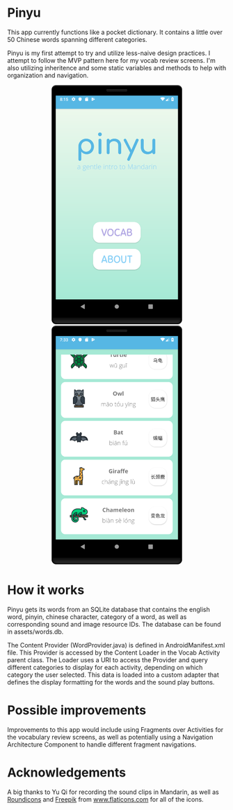 # Pinyu
This app currently functions like a pocket dictionary. It contains a little over 50 Chinese words spanning different categories.

Pinyu is my first attempt to try and utilize less-naive design practices. I attempt to follow the MVP pattern here
for my vocab review screens. I'm also utilizing inheritence and some static
variables and methods to help with organization and navigation.

<p align="center"> <img src="https://github.com/ashfordhill/LearnChinese/blob/master/screenshots/mainmenu.png" width="300">
<img src="https://github.com/ashfordhill/LearnChinese/blob/master/screenshots/animalsscreen.png" width="300"></p>

# How it works
Pinyu gets its words from an SQLite database that contains the english word, pinyin, chinese character, category of a word,
as well as corresponding sound and image resource IDs. The database can be found in assets/words.db.

The Content Provider (WordProvider.java) is defined in AndroidManifest.xml file. This Provider is accessed by
the Content Loader in the Vocab Activity parent class. The Loader uses a URI to access the Provider and query
different categories to display for each activity, depending on which category the user selected. This data is loaded into a custom adapter that defines the display formatting for the words and the sound play buttons.

# Possible improvements
Improvements to this app would include using Fragments over Activities for the vocabulary review screens, as well as potentially using a Navigation Architecture Component to handle different fragment navigations. 

# Acknowledgements
A big thanks to Yu Qi for recording the sound clips in Mandarin, as well as 
<a href="https://www.flaticon.com/authors/roundicons">Roundicons</a> and <a href="https://www.flaticon.com/authors/Freepik">Freepik</a>
from www.flaticons.com for all of the icons.
